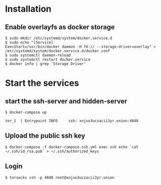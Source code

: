 # Installation

## Enable overlayfs as docker storage 
```
$ sudo mkdir /etc/systemd/system/docker.service.d
$ sudo echo "[Service]
ExecStart=/usr/bin/docker daemon -H fd:// --storage-driver=overlay" > /etc/systemd/system/docker.service.d/docker.conf
$ sudo systemctl daemon-reload
$ sudo systemctl restart docker.service
$ docker info | grep 'Storage Driver'
```
# Start the services

## start the ssh-server and hidden-server
```
$ docker-compose up
```

`tor_1  | Entrypoint INFO     ssh: xnjxo3uczacii3yr.onion:4848`

## Upload the public ssh key
```
$ docker-compose -f docker-compose-ssh.yml exec ssh echo `cat ~/.ssh/id_rsa.pub` > ~/.ssh/authorized_keys
```

## Login
```
$ torsocks ssh -p 4848 root@xnjxo3uczacii3yr.onion
```

